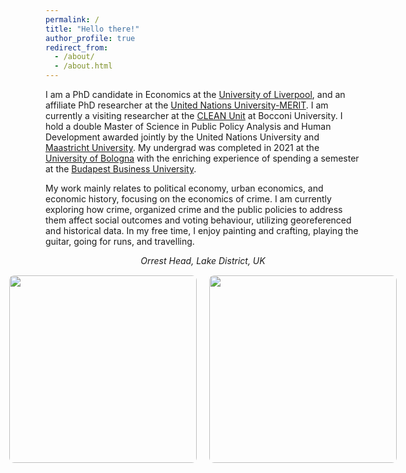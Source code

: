 ```yaml
---
permalink: /
title: "Hello there!"
author_profile: true
redirect_from: 
  - /about/
  - /about.html
---
```


I am a PhD candidate in Economics at the [University of Liverpool](https://www.liverpool.ac.uk/), and an affiliate PhD researcher at the [United Nations University-MERIT](https://unu.edu/merit). I am currently a visiting researcher at the [CLEAN Unit](https://clean.unibocconi.eu/) at Bocconi University. I hold a double Master of Science in Public Policy Analysis and Human Development awarded jointly by the United Nations University and [Maastricht University](https://www.maastrichtuniversity.nl/). My undergrad was completed in 2021 at the [University of Bologna](https://www.unibo.it/en) with the enriching experience of spending a semester at the [Budapest Business University](https://uni-bge.hu/en).

My work mainly relates to political economy, urban economics, and economic history, focusing on the economics of crime. I am currently exploring how crime, organized crime and the public policies to address them affect social outcomes and voting behaviour, utilizing georeferenced and historical data. In my free time, I enjoy painting and crafting, playing the guitar, going for runs, and travelling.  

<div style="text-align: center;">
  <p style="margin-bottom: 15px; font-style: italic;">Orrest Head, Lake District, UK</p>
  <div style="display: flex; justify-content: center; align-items: center; gap: 20px;">
    <img src="/images/WhatsApp Image 2025-01-03 at 12.28.32.jpg" alt="" style="width: 300px; height: auto; border-radius: 8px;">
    <img src="/images/WhatsApp Image 2025-01-03 at 12.28.32 (1).jpg" alt="" style="width: 300px; height: auto; border-radius: 8px;">
  </div>
</div>




